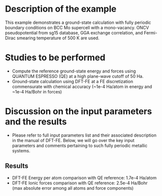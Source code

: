 Description of the example
==========================
This example demonstrates a ground-state calculation with fully periodic boundary conditions on BCC Mo supercell with a mono-vacancy. ONCV pseudopotential from sg15 database, GGA exchange correlation, and Fermi-Dirac smearing temperature of 500 K are used.

Studies to be performed
=======================
* Compute the reference ground-state energy and forces using QUANTUM ESPRESSO (QE) at a high plane-wave cutoff of 50 Ha.
* Ground-state calculation using DFT-FE at a FE discretization commensurate with chemical accuracy (~1e-4 Ha/atom in energy and ~1e-4 Ha/Bohr in forces)


Discussion on the input parameters and the results
=================================================
* Please refer to full input parameters list and their associated description in the manual of DFT-FE. Below, we will go over the key input parameters and comments pertaining to such fully periodic metallic systems.

Results
-------
* DFT-FE Energy per atom comparison with QE reference: 1.7e-4 Ha/atom
* DFT-FE Ionic forces comparison with QE reference: 2.5e-4 Ha/Bohr (max absolute error among all atoms and force components)
